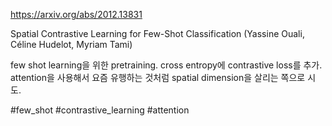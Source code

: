 https://arxiv.org/abs/2012.13831

Spatial Contrastive Learning for Few-Shot Classification (Yassine Ouali, Céline Hudelot, Myriam Tami)

few shot learning을 위한 pretraining. cross entropy에 contrastive loss를 추가. attention을 사용해서 요즘 유행하는 것처럼 spatial dimension을 살리는 쪽으로 시도.

#few_shot #contrastive_learning #attention 